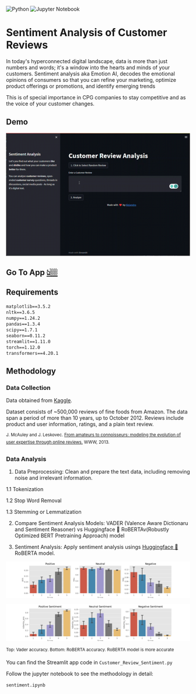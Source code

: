![Python](https://img.shields.io/badge/python-3670A0?style=for-the-badge&logo=python&logoColor=ffdd54) ![Jupyter Notebook](https://img.shields.io/badge/jupyter-%23FA0F00.svg?style=for-the-badge&logo=jupyter&logoColor=white)



# Sentiment Analysis of Customer Reviews

In today's hyperconnected digital landscape, data is more than just numbers and words; it's a window into the hearts and minds of your customers. Sentiment analysis aka Emotion AI, decodes the emotional opinions of consumers so that you can refine your marketing, optimize product offerings or promotions, and identify emerging trends

This is of special importance in CPG companies to stay competitive and as the voice of your customer changes.

## Demo 

![](https://github.com/aleivaar94/Customer-Review-Sentiment-Analysis-Streamlit/blob/master/assets/demo-sentiment.gif)


## Go To App [👆🏼](https://wwweminence-sentiment.streamlit.app)


## Requirements

```
matplotlib==3.5.2
nltk==3.6.5
numpy==1.24.2
pandas==1.3.4
scipy==1.7.1
seaborn==0.11.2
streamlit==1.11.0
torch==1.12.0
transformers==4.20.1

```

## Methodology

### Data Collection

Data obtained from [Kaggle](https://www.kaggle.com/datasets/snap/amazon-fine-food-reviews).

Dataset consists of ~500,000  reviews of fine foods from Amazon. The data span a period of more than 10 years, up to October 2012. Reviews include product and user information, ratings, and a plain text review.

<sup>J. McAuley and J. Leskovec. <ins>From amateurs to connoisseurs: modeling the evolution of user expertise through online reviews.</ins> WWW, 2013.</sup>


### Data Analysis

1. Data Preprocessing: Clean and prepare the text data, including removing noise and irrelevant information.

1.1 Tokenization

1.2 Stop Word Removal

1.3 Stemming or Lemmatization

2. Compare Sentiment Analysis Models: VADER (Valence Aware Dictionaru and Sentiment Reasoner) vs Huggingface 🤗 RoBERTAv(Robustly Optimized BERT Pretraining Approach) model


2. Sentiment Analysis: Apply sentiment analysis usings [Huggingface 🤗](https://huggingface.co/docs/transformers/model_doc/roberta#transformers.TFRobertaForQuestionAnswering) RoBERTA model.

![](https://github.com/aleivaar94/Customer-Review-Sentiment-Analysis-Streamlit/blob/master/assets/vader-CI.png)

![](https://github.com/aleivaar94/Customer-Review-Sentiment-Analysis-Streamlit/blob/master/assets/Roberta-CI.png)


<sup>Top: Vader accuracy. Bottom: RoBERTA accuracy.  RoBERTA model is more accurate</sup>

You can find the Streamlit app code in `Customer_Review_Sentiment.py`


Follow the jupyter notebook to see the methodology in detail:

```
sentiment.ipynb
```

